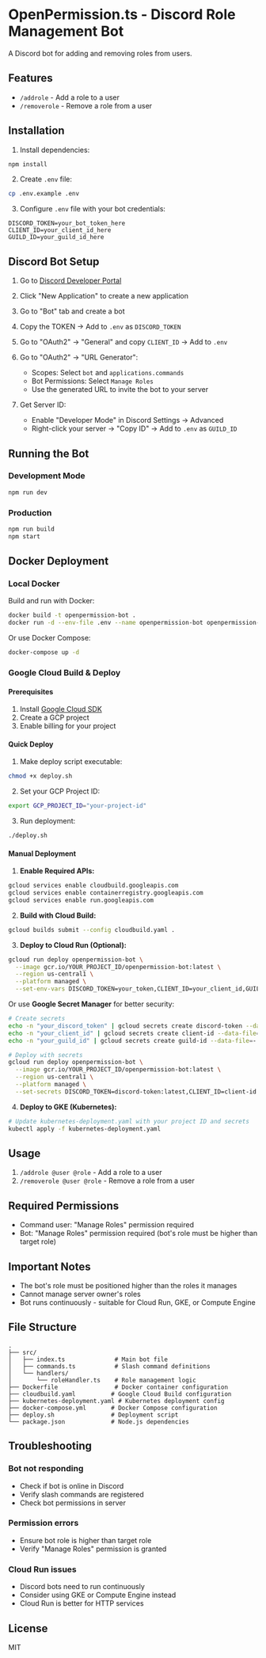# OpenPermission.ts - Discord Role Management Bot

A Discord bot for adding and removing roles from users.

## Features

- `/addrole` - Add a role to a user
- `/removerole` - Remove a role from a user

## Installation

1. Install dependencies:
```bash
npm install
```

2. Create `.env` file:
```bash
cp .env.example .env
```

3. Configure `.env` file with your bot credentials:
```env
DISCORD_TOKEN=your_bot_token_here
CLIENT_ID=your_client_id_here
GUILD_ID=your_guild_id_here
```

## Discord Bot Setup

1. Go to [Discord Developer Portal](https://discord.com/developers/applications)
2. Click "New Application" to create a new application
3. Go to "Bot" tab and create a bot
4. Copy the TOKEN → Add to `.env` as `DISCORD_TOKEN`
5. Go to "OAuth2" → "General" and copy `CLIENT_ID` → Add to `.env`
6. Go to "OAuth2" → "URL Generator":
   - Scopes: Select `bot` and `applications.commands`
   - Bot Permissions: Select `Manage Roles`
   - Use the generated URL to invite the bot to your server

7. Get Server ID:
   - Enable "Developer Mode" in Discord Settings → Advanced
   - Right-click your server → "Copy ID" → Add to `.env` as `GUILD_ID`

## Running the Bot

### Development Mode
```bash
npm run dev
```

### Production
```bash
npm run build
npm start
```

## Docker Deployment

### Local Docker

Build and run with Docker:
```bash
docker build -t openpermission-bot .
docker run -d --env-file .env --name openpermission-bot openpermission-bot
```

Or use Docker Compose:
```bash
docker-compose up -d
```

### Google Cloud Build & Deploy

#### Prerequisites
1. Install [Google Cloud SDK](https://cloud.google.com/sdk/docs/install)
2. Create a GCP project
3. Enable billing for your project

#### Quick Deploy

1. Make deploy script executable:
```bash
chmod +x deploy.sh
```

2. Set your GCP Project ID:
```bash
export GCP_PROJECT_ID="your-project-id"
```

3. Run deployment:
```bash
./deploy.sh
```

#### Manual Deployment

1. **Enable Required APIs:**
```bash
gcloud services enable cloudbuild.googleapis.com
gcloud services enable containerregistry.googleapis.com
gcloud services enable run.googleapis.com
```

2. **Build with Cloud Build:**
```bash
gcloud builds submit --config cloudbuild.yaml .
```

3. **Deploy to Cloud Run (Optional):**
```bash
gcloud run deploy openpermission-bot \
  --image gcr.io/YOUR_PROJECT_ID/openpermission-bot:latest \
  --region us-central1 \
  --platform managed \
  --set-env-vars DISCORD_TOKEN=your_token,CLIENT_ID=your_client_id,GUILD_ID=your_guild_id
```

Or use **Google Secret Manager** for better security:
```bash
# Create secrets
echo -n "your_discord_token" | gcloud secrets create discord-token --data-file=-
echo -n "your_client_id" | gcloud secrets create client-id --data-file=-
echo -n "your_guild_id" | gcloud secrets create guild-id --data-file=-

# Deploy with secrets
gcloud run deploy openpermission-bot \
  --image gcr.io/YOUR_PROJECT_ID/openpermission-bot:latest \
  --region us-central1 \
  --platform managed \
  --set-secrets DISCORD_TOKEN=discord-token:latest,CLIENT_ID=client-id:latest,GUILD_ID=guild-id:latest
```

4. **Deploy to GKE (Kubernetes):**
```bash
# Update kubernetes-deployment.yaml with your project ID and secrets
kubectl apply -f kubernetes-deployment.yaml
```

## Usage

1. `/addrole @user @role` - Add a role to a user
2. `/removerole @user @role` - Remove a role from a user

## Required Permissions

- Command user: "Manage Roles" permission required
- Bot: "Manage Roles" permission required (bot's role must be higher than target role)

## Important Notes

- The bot's role must be positioned higher than the roles it manages
- Cannot manage server owner's roles
- Bot runs continuously - suitable for Cloud Run, GKE, or Compute Engine

## File Structure

```
.
├── src/
│   ├── index.ts              # Main bot file
│   ├── commands.ts           # Slash command definitions
│   └── handlers/
│       └── roleHandler.ts    # Role management logic
├── Dockerfile                # Docker container configuration
├── cloudbuild.yaml          # Google Cloud Build configuration
├── kubernetes-deployment.yaml # Kubernetes deployment config
├── docker-compose.yml       # Docker Compose configuration
├── deploy.sh                # Deployment script
└── package.json             # Node.js dependencies
```

## Troubleshooting

### Bot not responding
- Check if bot is online in Discord
- Verify slash commands are registered
- Check bot permissions in server

### Permission errors
- Ensure bot role is higher than target role
- Verify "Manage Roles" permission is granted

### Cloud Run issues
- Discord bots need to run continuously
- Consider using GKE or Compute Engine instead
- Cloud Run is better for HTTP services

## License

MIT
